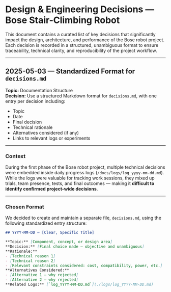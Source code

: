 # Design & Engineering Decisions — Bose Stair-Climbing Robot

This document contains a curated list of key decisions that significantly impact the design, architecture, and performance of the Bose robot project.  
Each decision is recorded in a structured, unambiguous format to ensure traceability, technical clarity, and reproducibility of the project workflow.

---

## 2025-05-03 — Standardized Format for `decisions.md`

**Topic:** Documentation Structure  
**Decision:** Use a structured Markdown format for `decisions.md`, with one entry per decision including:  
- Topic  
- Date  
- Final decision  
- Technical rationale  
- Alternatives considered (if any)  
- Links to relevant logs or experiments  

---

### Context

During the first phase of the Bose robot project, multiple technical decisions were embedded inside daily progress logs (`/docs/logs/log_yyyy-mm-dd.md`). While the logs were valuable for tracking work sessions, they mixed up trials, team presence, tests, and final outcomes — making it **difficult to identify confirmed project-wide decisions**.

---

### Chosen Format

We decided to create and maintain a separate file, `decisions.md`, using the following standardized entry structure:

```markdown
## YYYY-MM-DD — [Clear, Specific Title]

**Topic:** [Component, concept, or design area]  
**Decision:** [Final choice made — objective and unambiguous]  
**Rationale:**  
- [Technical reason 1]  
- [Technical reason 2]  
- [Relevant constraints considered: cost, compatibility, power, etc.]  
**Alternatives Considered:**  
- [Alternative 1 — why rejected]  
- [Alternative 2 — why rejected]  
**Related Logs:** [`log_YYYY-MM-DD.md`](./logs/log_YYYY-MM-DD.md)
